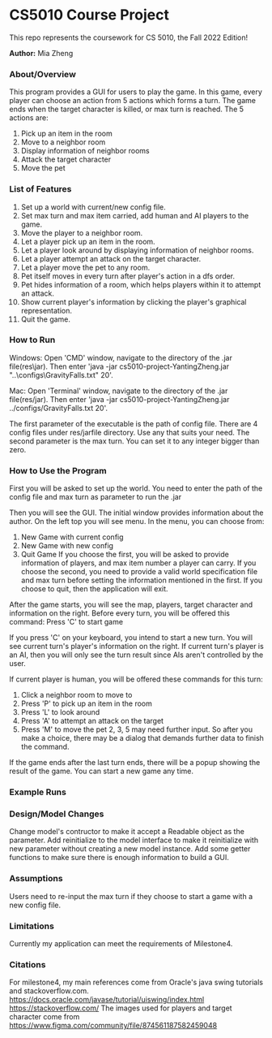 # CS5010 Course Project

This repo represents the coursework for CS 5010, the Fall 2022 Edition!

**Author:** Mia Zheng


### About/Overview
This program provides a GUI for users to play the game. 
In this game, every player can choose an action from 5 actions which forms a turn. 
The game ends when the target character is killed, or max turn is reached.
The 5 actions are: 
1. Pick up an item in the room
2. Move to a neighbor room
3. Display information of neighbor rooms
4. Attack the target character
5. Move the pet


### List of Features
1. Set up a world with current/new config file. 
2. Set max turn and max item carried, add human and AI players to the game. 
3. Move the player to a neighbor room. 
4. Let a player pick up an item in the room. 
5. Let a player look around by displaying information of neighbor rooms.
6. Let a player attempt an attack on the target character.
7. Let a player move the pet to any room.
8. Pet itself moves in every turn after player's action in a dfs order.
9. Pet hides information of a room, which helps players within it to attempt an attack.
10. Show current player's information by clicking the player's graphical representation.
11. Quit the game.


### How to Run
Windows: 
Open 'CMD' window, navigate to the directory of the .jar file(res\jar).
Then enter 'java -jar cs5010-project-YantingZheng.jar "..\configs\GravityFalls.txt" 20'.

Mac:
Open 'Terminal' window, navigate to the directory of the .jar file(res/jar).
Then enter 'java -jar cs5010-project-YantingZheng.jar ../configs/GravityFalls.txt 20'.

The first parameter of the executable is the path of config file. There are 4 config files under res/jarfile directory. Use any that suits your need. 
The second parameter is the max turn. You can set it to any integer bigger than zero.


### How to Use the Program
First you will be asked to set up the world.
You need to enter the path of the config file and max turn as parameter to run the .jar

Then you will see the GUI. The initial window provides information about the author. 
On the left top you will see menu. In the menu, you can choose from:
1. New Game with current config
2. New Game with new config
3. Quit Game
If you choose the first, you will be asked to provide information of players, and max item number a player can carry.
If you choose the second, you need to provide a valid world specification file and max turn before setting the information mentioned in the first.
If you choose to quit, then the application will exit.

After the game starts, you will see the map, players, target character and information on the right.
Before every turn, you will be offered this command:
Press 'C' to start game

If you press 'C' on your keyboard, you intend to start a new turn. You will see current turn's player's information on the right. If current turn's player is an AI, then you will only see the turn result since AIs aren't controlled by the user.

If current player is human, you will be offered these commands for this turn:
1. Click a neighbor room to move to
2. Press 'P' to pick up an item in the room
3. Press 'L' to look around
4. Press 'A' to attempt an attack on the target
5. Press 'M' to move the pet
2, 3, 5 may need further input. So after you make a choice, there may be a dialog that demands further data to finish the command.

If the game ends after the last turn ends, there will be a popup showing the result of the game.
You can start a new game any time.

### Example Runs


### Design/Model Changes
Change model's contructor to make it accept a Readable object as the parameter.
Add reinitialize to the model interface to make it reinitialize with new parameter without creating a new model instance.
Add some getter functions to make sure there is enough information to build a GUI.

### Assumptions
Users need to re-input the max turn if they choose to start a game with a new config file.


### Limitations
Currently my application can meet the requirements of Milestone4.


### Citations
For milestone4, my main references come from Oracle's java swing tutorials and stackoverflow.com.
https://docs.oracle.com/javase/tutorial/uiswing/index.html
https://stackoverflow.com/
The images used for players and target character come from
https://www.figma.com/community/file/874561187582459048


